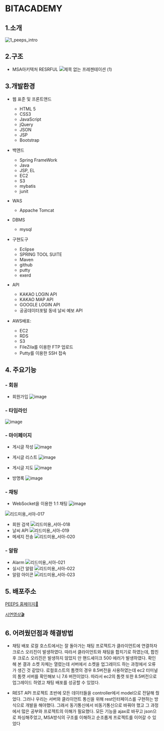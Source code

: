
# BITACADEMY 

## 1.소개

![1_peeps_intro](https://user-images.githubusercontent.com/71624723/110078703-7b930d80-7dcb-11eb-98ab-476979fb197d.png)

## 2.구조 
 * MSA아키텍처  RESRFUL
  ![제목 없는 프레젠테이션 (1)](https://user-images.githubusercontent.com/71998081/110272493-aff60c00-800d-11eb-872f-57b80cd722d8.jpg)

 

      
## 3.개발환경
  
  * 웹 표준 및 프론트앤드 
   
    *  HTML 5
    *  CSS3
    * JavaScript
    * jQuery
    * JSON
    * JSP
    * Bootstrap
    
  * 백앤드
    * Spring FrameWork
    * Java
    *  JSP, EL
    *  EC2
    *  S3
    *  mybatis
    *  junit
  
  * WAS
    * Appache Tomcat
  
  * DBMS
    * mysql
    
  * 구현도구
    * Eclipse 
    * SPRING TOOL SUITE 
    * Maven
    * github
    * putty
    * exerd
  
  * API
    * KAKAO LOGIN API
    * KAKAO MAP API
    * GOOGLE LOGIN API 
    * 공공데이터포털 동네 날씨 예보 API
   
  * AWS배포: 
    
    * EC2
    * RDS
    * S3 
    * FileZila를 이용한 FTP 업로드
    * Putty를 이용한 SSH 접속

  ## 4. 주요기능
  ### - 회원
  + 회원가입
  ![image](https://user-images.githubusercontent.com/71998081/112373759-a9150c00-8d24-11eb-8f21-ddecab093cc4.png)

  
  ### - 타임라인
  ![image](https://user-images.githubusercontent.com/71998081/112374299-453f1300-8d25-11eb-9a2b-23f296ec0cd9.png)


  ### - 마이페이지
  
  + 게시글 작성
  ![image](https://user-images.githubusercontent.com/71998081/112374388-63a50e80-8d25-11eb-9219-a0253d92233d.png)

  + 게시글 리스트 
  ![image](https://user-images.githubusercontent.com/71998081/112374494-846d6400-8d25-11eb-9bf6-a1ed9e9b8398.png)

  
  + 게시글 지도
  ![image](https://user-images.githubusercontent.com/71998081/112374543-94854380-8d25-11eb-8eab-9076e48d9162.png)

  + 방명록 
  ![image](https://user-images.githubusercontent.com/71998081/112374640-b2eb3f00-8d25-11eb-8aa1-1e66d7b29229.png)



  ### - 채팅
  + WebSocket을 이용한 1:1 채팅
  ![image](https://user-images.githubusercontent.com/71998081/112374748-d0b8a400-8d25-11eb-95c4-cbfd22a356bb.png)

  ![리드미용_서아-017](https://user-images.githubusercontent.com/71997900/110497018-6c98bc00-8139-11eb-9f1b-38b4aa57751e.png)
  + 회원 검색
  ![리드미용_서아-018](https://user-images.githubusercontent.com/71997900/110496119-85ed3880-8138-11eb-9f2b-5078a0703ca1.png)
  + 날씨 API
  ![리드미용_서아-019](https://user-images.githubusercontent.com/71997900/110496180-956c8180-8138-11eb-84d7-79d12a67c18b.png)
  + 메세지 전송
  ![리드미용_서아-020](https://user-images.githubusercontent.com/71997900/110496283-ac12d880-8138-11eb-9422-84d3d8082ca2.png)
 
  ### - 알람
  + Alarm
  ![리드미용_서아-021](https://user-images.githubusercontent.com/71997900/110496431-cea4f180-8138-11eb-84b6-ca255465c054.png)
  + 실시간 알람
  ![리드미용_서아-022](https://user-images.githubusercontent.com/71997900/110496482-dbc1e080-8138-11eb-8716-af5253c1fd98.png)
  + 알람 아이콘
  ![리드미용_서아-023](https://user-images.githubusercontent.com/71997900/110496515-e54b4880-8138-11eb-894f-868253107401.png)



## 5. 배포주소
[PEEPS 홈페이지🐥](http://52.79.227.12:8080/peeps/)

[시연영상🎬](https://youtu.be/gkNfDAoEMOA)

## 6. 어려웠던점과 해결방법
  
  * 채팅 배포
        로컬 호스트에서는 잘 돌아가는 채팅 프로젝트가 클라이언트에 연결하자 크로스 오리진이 발생하였다. 따라서 클라이언트와 채팅을 합치기로 하였는데, 합친 후 크로스 오리진은 발생하지 않았지	         만 핸드셰이크 500 에러가 발생하였다.
	확인 해 본 결과 소켓 자체는 열렸는데 서버에서 소켓을 업그레이드 하는 과정에서 오류가 생긴 것 같았다. 로컬호스트의 톰캣의 경우 8.5버전을 사용하였는데 ec2 터미널의 톰캣 서버를 확인해보	   니 7.6 버전이었다. 따라서 ec2의 톰캣 또한 8.5버전으로 업그레이드 하였고 채팅 배포를 성공할 수 있었다.
	
 * REST API
      프로젝트 초반에  모든 데이터들을 controller에서 model으로 전달해 줬었다. 그러나 우리는 서버와 클라이언트 통신을 위해 rest인터페이스를 구현하는 방식으로 개발을 해야했다. 
      그래서 동기통신에서 비동기통신으로 바꿔야 했고 그 과정에서 많은 공부와 프로젝트의 이해가 필요했다.  모든 기능을  ajax로 바꾸고 json으로 파싱해주었고, MSA방식의 구조를 이해하고 순조롭게       프로젝트를 이어갈 수 있었다
 
